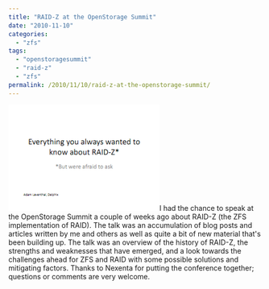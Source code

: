 ```yaml
---
title: "RAID-Z at the OpenStorage Summit"
date: "2010-11-10"
categories:
  - "zfs"
tags:
  - "openstoragesummit"
  - "raid-z"
  - "zfs"
permalink: /2010/11/10/raid-z-at-the-openstorage-summit/
---
```


[![](images/leventhal_2010_openstorage_raidz-300x211.png "leventhal_2010_openstorage_raidz")](http://ahl.dtrace.org/wp-content/uploads/2010/11/leventhal_2010_openstorage_raidz.pdf)I had the chance to speak at the OpenStorage Summit a couple of weeks ago about RAID-Z (the ZFS implementation of RAID). The talk was an accumulation of blog posts and articles written by me and others as well as quite a bit of new material that's been building up. The talk was an overview of the history of RAID-Z, the strengths and weaknesses that have emerged, and a look towards the challenges ahead for ZFS and RAID with some possible solutions and mitigating factors. Thanks to Nexenta for putting the conference together; questions or comments are very welcome.
